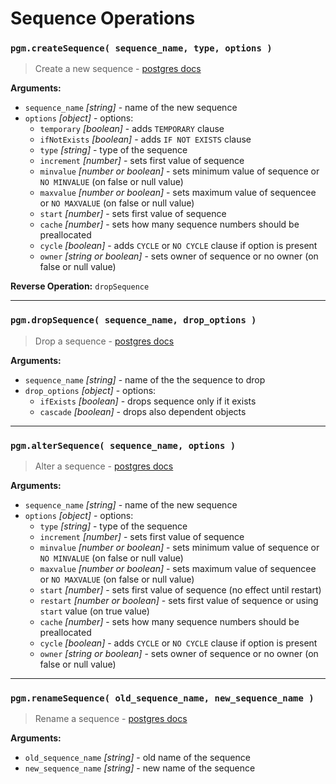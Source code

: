 # Sequence Operations

### `pgm.createSequence( sequence_name, type, options )`

> Create a new sequence - [postgres docs](https://www.postgresql.org/docs/current/static/sql-createsequence.html)

**Arguments:**

* `sequence_name` _[string]_ - name of the new sequence
* `options` _[object]_ - options:
  * `temporary` _[boolean]_ - adds `TEMPORARY` clause
  * `ifNotExists` _[boolean]_ - adds `IF NOT EXISTS` clause
  * `type` _[string]_ - type of the sequence
  * `increment` _[number]_ - sets first value of sequence
  * `minvalue` _[number or boolean]_ - sets minimum value of sequence or `NO MINVALUE` (on false or null value)
  * `maxvalue` _[number or boolean]_ - sets maximum value of sequencee or `NO MAXVALUE` (on false or null value)
  * `start` _[number]_ - sets first value of sequence
  * `cache` _[number]_ - sets how many sequence numbers should be preallocated
  * `cycle` _[boolean]_ - adds `CYCLE` or `NO CYCLE` clause if option is present
  * `owner` _[string or boolean]_ - sets owner of sequence or no owner (on false or null value)

**Reverse Operation:** `dropSequence`

---

### `pgm.dropSequence( sequence_name, drop_options )`

> Drop a sequence - [postgres docs](http://www.postgresql.org/docs/current/static/sql-dropsequence.html)

**Arguments:**

* `sequence_name` _[string]_ - name of the the sequence to drop
* `drop_options` _[object]_ - options:
  * `ifExists` _[boolean]_ - drops sequence only if it exists
  * `cascade` _[boolean]_ - drops also dependent objects

---

### `pgm.alterSequence( sequence_name, options )`

> Alter a sequence - [postgres docs](https://www.postgresql.org/docs/current/static/sql-altersequence.html)

**Arguments:**

* `sequence_name` _[string]_ - name of the new sequence
* `options` _[object]_ - options:
  * `type` _[string]_ - type of the sequence
  * `increment` _[number]_ - sets first value of sequence
  * `minvalue` _[number or boolean]_ - sets minimum value of sequence or `NO MINVALUE` (on false or null value)
  * `maxvalue` _[number or boolean]_ - sets maximum value of sequencee or `NO MAXVALUE` (on false or null value)
  * `start` _[number]_ - sets first value of sequence (no effect until restart)
  * `restart` _[number or boolean]_ - sets first value of sequence or using `start` value (on true value)
  * `cache` _[number]_ - sets how many sequence numbers should be preallocated
  * `cycle` _[boolean]_ - adds `CYCLE` or `NO CYCLE` clause if option is present
  * `owner` _[string or boolean]_ - sets owner of sequence or no owner (on false or null value)

---

### `pgm.renameSequence( old_sequence_name, new_sequence_name )`

> Rename a sequence - [postgres docs](http://www.postgresql.org/docs/current/static/sql-altersequence.html)

**Arguments:**

* `old_sequence_name` _[string]_ - old name of the sequence
* `new_sequence_name` _[string]_ - new name of the sequence
